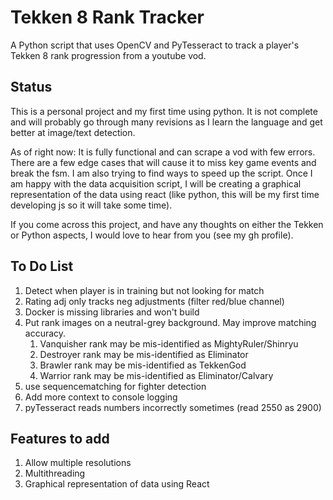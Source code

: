 # Tekken 8 Rank Tracker

A Python script that uses OpenCV and PyTesseract to track a player's Tekken 8 rank progression from a youtube vod.

## Status

This is a personal project and my first time using python. It is not complete and will probably go through many revisions as I learn the language and get better at image/text detection.

As of right now: It is fully functional and can scrape a vod with few errors. There are a few edge cases that will cause it to miss key game events and break the fsm. I am also trying to find ways to speed up the script. Once I am happy with the data acquisition script, I will be creating a graphical representation of the data using react (like python, this will be my first time developing js so it will take some time).

If you come across this project, and have any thoughts on either the Tekken or Python aspects, I would love to hear from you (see my gh profile).

## To Do List

1. Detect when player is in training but not looking for match
2. Rating adj only tracks neg adjustments (filter red/blue channel)
3. Docker is missing libraries and won't build
4. Put rank images on a neutral-grey background. May improve matching accuracy.
   1. Vanquisher rank may be mis-identified as MightyRuler/Shinryu
   2. Destroyer rank may be mis-identified as Eliminator
   3. Brawler rank may be mis-identified as TekkenGod
   4. Warrior rank may be mis-identified as Eliminator/Calvary
5. use sequencematching for fighter detection
6. Add more context to console logging
7. pyTesseract reads numbers incorrectly sometimes (read 2550 as 2900)

## Features to add

1. Allow multiple resolutions
2. Multithreading
3. Graphical representation of data using React

